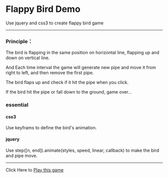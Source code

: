# Flappy Bird Demo
Use jquery and css3 to create flappy bird game

--------------------

### Principle：

The bird is flapping in the same position on horizontal line, flapping up and down on vertical line.

And Each time interval the game will generate new pipe and move it from right to left, and then remove the first pipe.

The bird flaps up and check if it hit the pipe when you click.

If the bird hit the pipe or fall down to the ground, game over...

### essential
#### css3
Use keyframs to define the bird's animation.

#### jquery
Use step([n, end]).animate(styles, speed, linear, callback) to make the bird and pipe move.

------------

Click Here to [Play this game](https://tsaikoga.github.io/flappy_bird_demo/)

